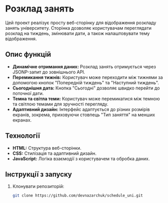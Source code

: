 # Розклад занять

Цей проект реалізує просту веб-сторінку для відображення розкладу занять університету. Сторінка дозволяє користувачам переглядати розклад на тиждень, змінювати дати, а також налаштовувати тему відображення.

## Опис функцій

- **Динамічне отримання даних:** Розклад занять отримується через JSONP-запит до зовнішнього API.
- **Перемикання тижнів:** Користувач може переходити між тижнями за допомогою кнопок "Попередній тиждень" та "Наступний тиждень".
- **Сьогоднішня дата:** Кнопка "Сьогодні" дозволяє швидко перейти до поточної дати.
- **Темна та світла теми:** Користувач може перемикатися між темною та світлою темами для зручності перегляду.
- **Адаптивний дизайн:** Інтерфейс адаптується до різних розмірів екранів, зокрема, приховуючи стовпець "Тип заняття" на менших екранах.

## Технології

- **HTML:** Структура веб-сторінки.
- **CSS:** Стилізація та адаптивний дизайн.
- **JavaScript:** Логіка взаємодії з користувачем та обробка даних.

## Інструкції з запуску

1. Клонувати репозиторій:
   ```bash
   git clone https://github.com/devnazarchuk/schedule_uni.git
